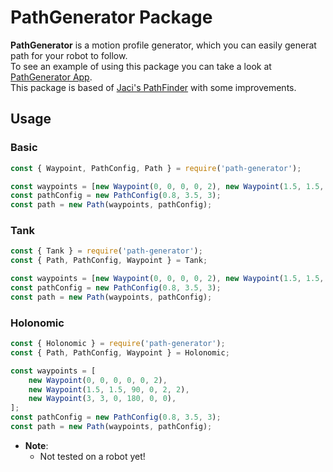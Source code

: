 # PathGenerator Package

**PathGenerator** is a motion profile generator, which you can easily generat path for your robot to follow. <br/>
To see an example of using this package you can take a look at [PathGenerator App](https://github.com/matanabc/path-generator-app).<br/>
This package is based of [Jaci's PathFinder](https://github.com/JacisNonsense/Pathfinder) with some improvements.

## Usage

### Basic

```javascript
const { Waypoint, PathConfig, Path } = require('path-generator');

const waypoints = [new Waypoint(0, 0, 0, 0, 2), new Waypoint(1.5, 1.5, 90, 2, 2), new Waypoint(3, 3, 0, 0, 0)];
const pathConfig = new PathConfig(0.8, 3.5, 3);
const path = new Path(waypoints, pathConfig);
```

### Tank

```javascript
const { Tank } = require('path-generator');
const { Path, PathConfig, Waypoint } = Tank;

const waypoints = [new Waypoint(0, 0, 0, 0, 2), new Waypoint(1.5, 1.5, 90, 2, 2), new Waypoint(3, 3, 0, 0, 0)];
const pathConfig = new PathConfig(0.8, 3.5, 3);
const path = new Path(waypoints, pathConfig);
```

### Holonomic

```javascript
const { Holonomic } = require('path-generator');
const { Path, PathConfig, Waypoint } = Holonomic;

const waypoints = [
	new Waypoint(0, 0, 0, 0, 0, 2),
	new Waypoint(1.5, 1.5, 90, 0, 2, 2),
	new Waypoint(3, 3, 0, 180, 0, 0),
];
const pathConfig = new PathConfig(0.8, 3.5, 3);
const path = new Path(waypoints, pathConfig);
```

-   **Note**:
    -   Not tested on a robot yet!
